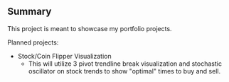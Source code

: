 ## Summary

This project is meant to showcase my portfolio projects.

Planned projects:
- Stock/Coin Flipper Visualization
	- This will utilize 3 pivot trendline break visualization and stochastic oscillator on stock trends to show "optimal" times to buy and sell.


